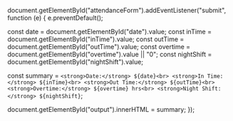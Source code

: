 document.getElementById("attendanceForm").addEventListener("submit", function (e) {
  e.preventDefault();

  const date = document.getElementById("date").value;
  const inTime = document.getElementById("inTime").value;
  const outTime = document.getElementById("outTime").value;
  const overtime = document.getElementById("overtime").value || "0";
  const nightShift = document.getElementById("nightShift").value;

  const summary = `
    <strong>Date:</strong> ${date}<br>
    <strong>In Time:</strong> ${inTime}<br>
    <strong>Out Time:</strong> ${outTime}<br>
    <strong>Overtime:</strong> ${overtime} hrs<br>
    <strong>Night Shift:</strong> ${nightShift}
  `;

  document.getElementById("output").innerHTML = summary;
});
